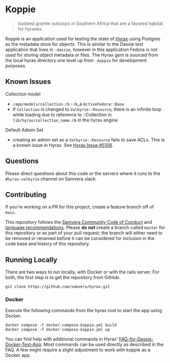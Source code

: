 # Koppie

> Isolated granite outcrops in Southern Africa that are a favored habitat for hyraxes.

Koppie is an application used for testing the state of [Hyrax](https://github.com/samvera/hyrax)
using Postgres as the metadata store for objects.  This is similar to the Dassie test application
that lives in `.dassie`, however in this application Fedora is
not used for storing object metadata or files. The Hyrax gem is sourced from the local hyrax
directory one level up from `.koppie` for development purposes.

## Known Issues

Collection model
* `/app/models/collection.rb` - is_a `ActiveFedora::Base`
* if `Collection` is changed to `Valkyrie::Resource`, there is an infinite loop while loading
  due to reference to ::Collection in `lib/hyrax/collection_name.rb` in the hyrax engine

Default Admin Set
* creating an admin set as a `Valkyrie::Resource` fails to save ACLs.  This is a known issue in Hyrax.
  See [Hyrax Issue #5108](https://github.com/samvera/hyrax/issues/5108).

## Questions

Please direct questions about this code or the servers where it runs to the `#hyrax-valkyrie`
channel on Samvera slack.

## Contributing

If you're working on a PR for this project, create a feature branch off of `main`.

This repository follows the [Samvera Community Code of Conduct](https://samvera.atlassian.net/wiki/spaces/samvera/pages/405212316/Code+of+Conduct)
and [language recommendations](https://github.com/samvera/maintenance/blob/master/templates/CONTRIBUTING.md#language).
Please ***do not*** create a branch called `master` for this repository or as part of your pull request; the branch will
either need to be removed or renamed before it can be considered for inclusion in the code base and history of this repository.

## Running Locally

There are two ways to run locally, with Docker or with the rails server.  For both, the first step is to get the repository from GitHub.

```
git clone https://github.com/samvera/hyrax.git
```

### Docker

Execute the following commands from the hyrax root to start the app using Docker.

```
docker compose -f docker-compose-koppie.yml build
docker compose -f docker-compose-koppie.yml up
```

You can find help with additional commands in Hyrax' [FAQ-for-Dassie-Docker-Test-App](https://github.com/samvera/hyrax/wiki/FAQ-for-Dassie-Docker-Test-App).
Most commands can be used directly as described in the FAQ.  A few might require
a slight adjustment to work with koppie as a Docker app.
